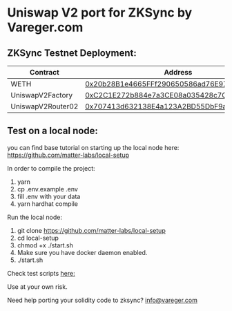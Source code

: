 # Uniswap V2 port for ZKSync by Vareger.com

## ZKSync Testnet Deployment:

| Contract | Address |
| ----------- | ----------- |
| WETH | [0x20b28B1e4665FFf290650586ad76E977EAb90c5D](https://goerli.explorer.zksync.io/address/0x20b28B1e4665FFf290650586ad76E977EAb90c5D) |
| UniswapV2Factory | [0xC2C1E272b884e7a3CE08a035428c7CB1f51cb60e](https://goerli.explorer.zksync.io/address/0xC2C1E272b884e7a3CE08a035428c7CB1f51cb60e) |
| UniswapV2Router02 | [0x707413d632138E4a123A2BD55DbF9a46827708EB](https://goerli.explorer.zksync.io/address/0x707413d632138E4a123A2BD55DbF9a46827708EB) |

## Test on a local node: 
you can find base tutorial on starting up the local node here:
https://github.com/matter-labs/local-setup

In order to compile the project:
1. yarn
1. cp .env.example .env
1. fill .env with your data
1. yarn hardhat compile

Run the local node:
1. git clone https://github.com/matter-labs/local-setup
1. cd local-setup
1. chmod +x ./start.sh
1. Make sure you have docker daemon enabled. 
1. ./start.sh

Check test scripts [here:](./deploy/zksync2local/)

Use at your own risk.

Need help porting your solidity code to zksync? [info@vareger.com](mailto:info@vareger.com)
